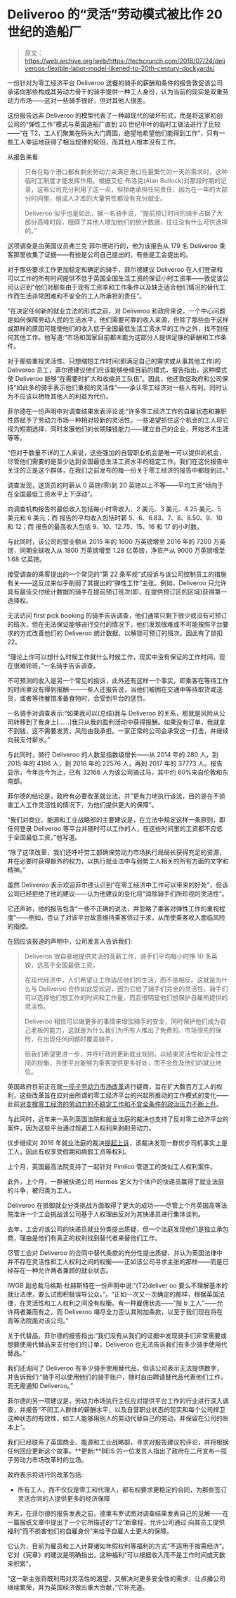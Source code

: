 # Deliveroo 的“灵活”劳动模式被比作 20 世纪的造船厂

> 原文：<https://web.archive.org/web/https://techcrunch.com/2018/07/24/deliveroos-flexible-labor-model-likened-to-20th-century-dockyards/>

一份针对为零工经济平台 Deliveroo 送餐的骑手的薪酬和条件的报告敦促该公司承诺向那些构成其劳动力骨干的骑手提供一种工人身份，认为当前的现实是双重劳动力市场——这对一些骑手很好，但对其他人很差。

这份报告远非 Deliveroo 的模型代表了一种超现代的破坏形式，而是将这家初创公司的“弹性工作”模式与英国造船厂直到 20 世纪中叶的临时工做法进行了比较——“在 T2，工人们聚集在码头大门周围，绝望地希望他们能得到工作”，只有一些工人幸运地获得了相当规律的轮班，而其他人根本没有工作。

从报告来看:

> 只有在每个港口都有剩余劳动力来满足港口在最繁忙的一天的需求时，这种临时工制度才能发挥作用。根据艾伦·布洛克(Alan Bullock)对那段时期的记录，这些公司充分利用了这一点，但拒绝承担任何责任，因为在一年的大部分时间里，组成人才库的大量男性都没有充分就业。
> 
> Deliveroo 似乎也是如此，据一名骑手说，“提前预订时间的骑手占据了大部分高峰时段，阻碍了其他人增加他们的统计数据，往往没有什么可供选择的。”

这项调查是由英国议员弗兰克·菲尔德进行的，他为该报告从 179 名 Deliveroo 乘客那里收集了证据——有些是公司自己提出的，有些是工会提出的。

对于那些要求工作更加稳定和确定的骑手，菲尔德建议 Deliveroo 在人们登录和可以工作的所有时间提供不低于英国全国生活工资的保证小时工资率——敦促该公司认识到“他们对那些由于现有工资率和工作条件以及缺乏适合他们情况的替代工作而生活非常困难和不安全的工人所承担的责任”。

“在决定任何新的就业立法的形式之前，对 Deliveroo 和政府来说，一个中心问题是如何保障劳动人民的生活水平，他们需要可靠的收入来源，但除了那些由于这样或那样的原因可能使他们的收入低于全国最低生活工资水平的工作之外，找不到任何其他工作。他写道:“市场和国家目前都未能为这部分人提供足够的薪酬和工作条件。

对于那些重视灵活性、只想缩短工作时间(即满足自己的需求或从事其他工作)的 Deliveroo 员工，菲尔德建议他们应该能够继续目前的模式，报告指出，这种模式使 Deliveroo 能够“在需要时扩大和收缩员工队伍”。因此，他还敦促政府和公司保持“如此多的骑手表示他们重视的灵活性”——承认零工经济对一些人有利，同时认为不应该以牺牲其他人的利益为代价。

菲尔德在一份声明中对调查结果发表评论说:“许多零工经济工作的自雇状态和兼职性质赋予了劳动力市场一种相对较新的灵活性。一些渴望抓住这个机会的工人将它视为短期选择，同时发展他们的长期赚钱能力——建立自己的企业，开始艺术生涯等等。

“但对于数量不详的工人来说，这些强加的自营职业机会是唯一可以提供的机会，尽管他们需要的是至少达到全国最低生活工资水平的稳定工作。我们在这份报告中关注的正是这个群体，在我们之前发布的每一份关于零工经济的报告中都提到过。”

调查发现，送货员的时薪从 0 英镑(零)到 20 英镑以上不等——平均工资“倾向于在全国最低工资水平上下浮动”。

向调查机构报告的最低收入包括每小时零收入、2 美元、3 美元、4.25 美元、5 美元和 6 美元；而 报告的平均收入包括时薪 5、6、6.83、7、8、8.50、9、10 和 12；而 报告的最高收入包括 9、10、12.75、15、16 和 17 的小时数。

与此同时，该公司的营业额从 2015 年的 1600 万英镑增至 2016 年的 7200 万英镑，同期全球收入从 1800 万英镑增至 1.28 亿英镑，净资产从 9000 万英镑增至 1.68 亿英镑。

接受调查的乘客提出的一个常见的“第 22 条军规”式投诉与该公司控制员工的措施有关——这反过来似乎削弱了其提出的“弹性工作”主张。例如，Deliveroo 只允许具有最佳交付统计数据的骑手在提前预订班次(即，在提供预订区的区域)获得第一选择权。

无法访问 first pick booking 的骑手告诉调查，他们通常只剩下很少或没有可预订的班次，但在无法保证能够进行交付的情况下，他们发现很难或不可能按照平台要求的方式改善他们的 Deliveroo 统计数据，以解锁可预订的班次。因此有了锁扣 22。

“理论上你可以想什么时候工作就什么时候工作，现实中没有保证的工作时间，现在很难轮班，”一名骑手告诉调查。

不可预测的收入是另一个常见的投诉，此外还有这样一个事实，即乘客在等待工作的时间里没有得到报酬——一些人还报告说，当他们被困在交通中等待取货或送货，或者等待餐馆准备食物时，会受到平台的惩罚。

一名骑手对调查表示:“如果我可以(总结)我与 Deliveroo 的关系，那就是风险从公司转移到了我身上[……]我只从我的盈利活动中获得报酬。如果没有订单，我就拿不到钱，这不需要发货，风险由我承担。一家正常的公司会承受这一打击，并继续向我支付薪水。”

与此同时，骑行 Deliveroo 的人数呈指数级增长——从 2014 年的 280 人，到 2015 年的 4186 人，到 2016 年的 22576 人，再到 2017 年的 37773 人。报告显示，今年迄今为止，已有 32166 人为该公司骑过马，其中约 60%来自伦敦和东南部。

菲尔德的结论是，政府有必要改革就业法，并“更有力地执行该法，目的是在不损害工人工作灵活性的情况下，为他们提供更大的保障”。

“我们对商业、能源和工业战略部的主要建议是，在立法中规定这样一条原则，即任何登录 Deliveroo 等平台并随时可以工作的人，在这些时间里的工资都不应低于全国最低工资，”他写道。

“除了这项改革，我们还呼吁劳工部确保劳动力市场执行局局长获得充足的资源，并在必要时获得额外的权力，以执行就业法中与弱势工人相关的所有方面的文字和精神。”

虽然 Deliveroo 表示欢迎菲尔德认识到“在零工经济中工作可以带来的好处”，但该公司已经拒绝了他的建议——认为他建议的变化将“消除骑手们所珍视的灵活性”。

它还声称，他的报告包含“一些不正确的说法，并忽略了乘客对弹性工作的重视程度”——例如，否认了对该平台故意维持乘客供过于求，从而使乘客收入面临风险的指控。

在回应该报道的声明中，公司发言人告诉我们:

> Deliveroo 很自豪地提供灵活的高薪工作，骑手们平均每小时挣 10 多英镑，远高于全国最低工资。
> 
> 在现代经济中，人们希望让工作适应他们的生活，而不是相反。这就是为什么与 Deliveroo 合作如此受欢迎，因为它给了骑手们完全的灵活性。骑手们可以选择他们想工作的时间和工作量，而且很明显他们想保护自雇所提供的灵活性。
> 
> Deliveroo 相信可以做更多的事情来增加骑手的安全，同时保护他们成为自己老板的能力，这就是为什么我们为所有人推出了免费的、市场领先的保险，在出现任何问题时覆盖骑手。
> 
> 但我们希望更进一步，并呼吁政府更新就业规则，以结束灵活性和安全性之间的权衡，并使平台能够为乘客提供更多好处，而不会危及他们的就业地位。

英国政府目前正在就[一揽子劳动力市场改革](https://web.archive.org/web/20230225194553/https://techcrunch.com/2018/02/07/uk-outs-plan-to-bolster-gig-economy-workers-rights/)进行磋商，旨在扩大数百万工人的权利，这些改革旨在应对由所谓的零工经济平台的兴起所推动的工作模式的变化——此前[对支撑零工经济的劳动力的不稳定工作和不安全条件的政治压力不断上升](https://web.archive.org/web/20230225194553/https://techcrunch.com/2017/10/10/uber-and-deliveroo-get-a-gig-economy-rights-grilling/)。

与此同时，近年来一系列英国法院和就业法庭的裁决也支持了反对零工经济平台的案件，因为这些平台通过规避工人权利来剥削劳动力。

优步继续对 2016 年就业法庭的裁决[提起上诉](https://web.archive.org/web/20230225194553/https://techcrunch.com/2016/10/28/uber-loses-employment-tribunal-in-the-uk/)，该裁决发现一群优步司机事实上是工人，因此有权享受假期和病假工资等权利。

上个月，英国最高法院支持了一起针对 Pimlico 管道工的类似工人权利案件。

此外，上个月，一群被快递公司 Hermes 定义为个体户的快递员赢得了就业法庭的斗争，被归类为工人。

Deliveroo 在抵御就业分类挑战方面取得了更大的成功——尽管上个月英国高等法院准许一个工会挑战该公司基于人权理由反对为其快递员进行集体谈判。

去年，工会对该公司的快递员就业分类提出质疑，但一个法庭发现他们是独立承包商，理由是他们有真正的权利找到替代者来替他们工作。

尽管工会对 Deliveroo 的合同中替代条款的充分性提出质疑，并认为英国法律中并不存在灵活性和工人权利之间的权衡——正如该公司寻求主张的那样——而是已经存在一种允许两者兼顾的就业状态。

IWGB 副总裁马格斯·杜赫斯特在一份声明中说:“(T2)deliver oo 要么不理解基本的就业法律，要么试图积极误导公众。”。“正如一次又一次确定的那样，根据英国法律，在灵活性和工人权利之间没有权衡。有一种雇佣状态——“肢 b 工人”——允许两者兼而有之，而 Deliveroo 竭尽全力否认其附加条款，以至于我们现在将在高等法院面对该公司。”

关于代替品，菲尔德的报告指出:“我们没有从我们的证据中发现骑手们非常需要或想要使用代替品来支付他们的订单，Deliveroo 也无法告诉我们有多少骑手使用代替品。”

我们还询问了 Deliveroo 有多少骑手使用替代品，但该公司表示无法提供数字，并告诉我们:“骑手可以使用他们的骑手账户，随时自由聘请替代品代表他们工作，而无需通知 Deliveroo。”

菲尔德的另一项建议是，劳动力市场执行主任应对提供平台工作的行业进行深入调查，并报告“不同工人群体的薪酬水平，以及自营职业状态的现实和每个公司捍卫这种状态的有效性，如工人能够用别人的劳动代替自己的劳动，并保留在公司的账本上”。

我们已经联系了英国商业、能源和工业战略部，寻求对报告建议的评论，并将根据任何回应更新这个故事。**更新:**BEIS 的一位发言人指出了政府在二月宣布一揽子劳动力市场改革时的立场。

政府表示将进行的改革包括:

*   所有工人，而不仅仅是零工和代理人，都有权要求更稳定的合同，为那些签订灵活合同的人提供更多的经济保障

昨天，在菲尔德的报告发表之前，德里韦罗试图对调查结果发表自己的见解——在一篇报纸文章中提出了一个它所描述的“T2”新章程，允许公司通过 向其员工提供福利“而不损害他们的自雇身份”来给予自雇人士更大的保障。

它认为，目前为雇员和工人计算诸如年假权利等福利的方式“不适用于按需经济”。它对《宪章》的建议是明确指出，这种福利“可以根据收入而不是工作时间或天数来积累”。

“这一新主张将既利用对灵活性的渴望，又解决对更多安全性的需求，让点播公司继续繁荣，并为英国经济做出重大贡献，”它补充道。